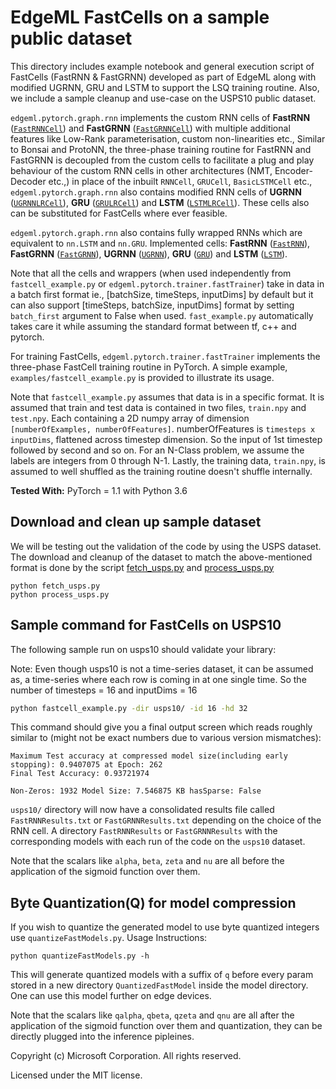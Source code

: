 # EdgeML FastCells on a sample public dataset

This directory includes example notebook and general execution script of
FastCells (FastRNN & FastGRNN) developed as part of EdgeML along with modified
UGRNN, GRU and LSTM to support the LSQ training routine. 
Also, we include a sample cleanup and use-case on the USPS10 public dataset.

`edgeml.pytorch.graph.rnn` implements the custom RNN cells of **FastRNN** ([`FastRNNCell`](../../pytorch_edgeml/graph/rnn.py#L226)) and **FastGRNN** ([`FastGRNNCell`](../../pytorch_edgeml/graph/rnn.py#L80)) with
multiple additional features like Low-Rank parameterisation, custom
non-linearities etc., Similar to Bonsai and ProtoNN, the three-phase training
routine for FastRNN and FastGRNN is decoupled from the custom cells to
facilitate a plug and play behaviour of the custom RNN cells in other
architectures (NMT, Encoder-Decoder etc.,) in place of the inbuilt `RNNCell`, `GRUCell`, `BasicLSTMCell` etc., 
`edgeml.pytorch.graph.rnn` also contains modified RNN cells of **UGRNN** ([`UGRNNLRCell`](../../pytorch_edgeml/graph/rnn.py#L742)), 
**GRU** ([`GRULRCell`](../../edgeml/graph/rnn.py#L565)) and **LSTM** ([`LSTMLRCell`](../../pytorch_edgeml/graph/rnn.py#L369)). These cells also can be substituted for FastCells where ever feasible. 

`edgeml.pytorch.graph.rnn` also contains fully wrapped RNNs which are equivalent to `nn.LSTM` and `nn.GRU`. Implemented cells:
**FastRNN** ([`FastRNN`](../../pytorch_edgeml/graph/rnn.py#L968)), **FastGRNN** ([`FastGRNN`](../../pytorch_edgeml/graph/rnn.py#L993)), **UGRNN** ([`UGRNN`](../../edgeml.pytorch/graph/rnn.py#L945)), **GRU** ([`GRU`](../../edgeml/graph/rnn.py#L922)) and **LSTM** ([`LSTM`](../../pytorch_edgeml/graph/rnn.py#L899)).

Note that all the cells and wrappers (when used independently from `fastcell_example.py` or `edgeml.pytorch.trainer.fastTrainer`) take in data in a batch first format ie., [batchSize, timeSteps, inputDims] by default but it can also support [timeSteps, batchSize, inputDims] format by setting `batch_first` argument to False when used. `fast_example.py` automatically takes care it while assuming the standard format between tf, c++ and pytorch.

For training FastCells, `edgeml.pytorch.trainer.fastTrainer` implements the three-phase
FastCell training routine in PyTorch. A simple example,
`examples/fastcell_example.py` is provided to illustrate its usage.

Note that `fastcell_example.py` assumes that data is in a specific format.  It
is assumed that train and test data is contained in two files, `train.npy` and
`test.npy`. Each containing a 2D numpy array of dimension `[numberOfExamples,
numberOfFeatures]`. numberOfFeatures is `timesteps x inputDims`, flattened
across timestep dimension. So the input of 1st timestep followed by second and
so on.  For an N-Class problem, we assume the labels are integers from 0
through N-1. Lastly, the training data, `train.npy`, is assumed to well shuffled 
as the training routine doesn't shuffle internally.

**Tested With:** PyTorch = 1.1 with Python 3.6

## Download and clean up sample dataset

We will be testing out the validation of the code by using the USPS dataset.
The download and cleanup of the dataset to match the above-mentioned format is
done by the script [fetch_usps.py](fetch_usps.py) and
[process_usps.py](process_usps.py)

```
python fetch_usps.py
python process_usps.py
```


## Sample command for FastCells on USPS10
The following sample run on usps10 should validate your library:

Note: Even though usps10 is not a time-series dataset, it can be assumed as, a time-series where each row is coming in at one single time.
So the number of timesteps = 16 and inputDims = 16

```bash
python fastcell_example.py -dir usps10/ -id 16 -hd 32
```
This command should give you a final output screen which reads roughly similar to (might not be exact numbers due to various version mismatches):

```
Maximum Test accuracy at compressed model size(including early stopping): 0.9407075 at Epoch: 262
Final Test Accuracy: 0.93721974

Non-Zeros: 1932 Model Size: 7.546875 KB hasSparse: False
```
`usps10/` directory will now have a consolidated results file called `FastRNNResults.txt` or `FastGRNNResults.txt` depending on the choice of the RNN cell.
A directory `FastRNNResults` or `FastGRNNResults` with the corresponding models with each run of the code on the `usps10` dataset.

Note that the scalars like `alpha`, `beta`, `zeta` and `nu` are all before the application of the sigmoid function over them.

## Byte Quantization(Q) for model compression
If you wish to quantize the generated model to use byte quantized integers use `quantizeFastModels.py`. Usage Instructions:

```
python quantizeFastModels.py -h
```

This will generate quantized models with a suffix of `q` before every param stored in a new directory `QuantizedFastModel` inside the model directory.
One can use this model further on edge devices. 

Note that the scalars like `qalpha`, `qbeta`, `qzeta` and `qnu` are all after the application of the sigmoid function over them and quantization, they can be directly plugged into the inference pipleines.

Copyright (c) Microsoft Corporation. All rights reserved. 

Licensed under the MIT license.
